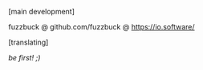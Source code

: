 [main development]

fuzzbuck @ github.com/fuzzbuck @ https://io.software/


[translating]

*be first! ;)*